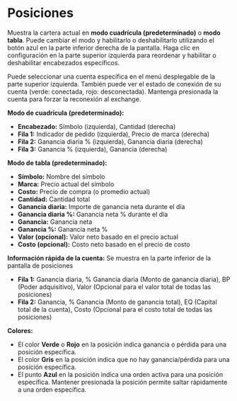 # **Posiciones**

Muestra la cartera actual en **modo cuadrícula (predeterminado)** o **modo tabla**. 
Puede cambiar el modo y habilitarlo o deshabilitarlo utilizando el botón azul en la parte inferior derecha de la pantalla.
Haga clic en configuración en la parte superior izquierda para reordenar y habilitar o deshabilitar encabezados específicos.

Puede seleccionar una cuenta específica en el menú desplegable de la parte superior izquierda.
También puede ver el estado de conexión de su cuenta (verde: conectada, rojo: desconectada).
Mantenga presionada la cuenta para forzar la reconexión al exchange.

**Modo de cuadrícula (predeterminado):**
- **Encabezado:** Símbolo (izquierda), Cantidad (derecha)
- **Fila 1:** Indicador de pedido (izquierda), Precio de marca (derecha)
- **Fila 2:** Ganancia diaria % (izquierda), Ganancia diaria (derecha)
- **Fila 3:** Ganancia % (izquierda), Ganancia (derecha)

**Modo de tabla (predeterminado):**
- **Símbolo:** Nombre del símbolo
- **Marca:** Precio actual del símbolo
- **Costo:** Precio de compra (o promedio actual)
- **Cantidad:** Cantidad total
- **Ganancia diaria:** Importe de ganancia neta durante el día
- **Ganancia diaria %:** Ganancia neta % durante el día
- **Ganancia:** Ganancia neta
- **Ganancia %:** Ganancia neta %
- **Valor (opcional):** Valor neto basado en el precio actual
- **Costo (opcional):** Costo neto basado en el precio de costo

**Información rápida de la cuenta:**
Se muestra en la parte inferior de la pantalla de posiciones
- **Fila 1:** Ganancia diaria, % Ganancia diaria (Monto de ganancia diaria), BP (Poder adquisitivo), Valor (Opcional para el valor total de todas las posiciones)
- **Fila 2:** Ganancia, % Ganancia (Monto de ganancia total), EQ (Capital total de la cuenta), Costo (Opcional para el costo total de todas las posiciones)

**Colores:**
- El color **Verde** o **Rojo** en la posición indica ganancia o pérdida para una posición específica.
- El color **Gris** en la posición indica que no hay ganancia/pérdida para una posición específica.
- El punto **Azul** en la posición indica una orden activa para una posición específica. Mantener presionada la posición permite saltar rápidamente a una orden específica.

